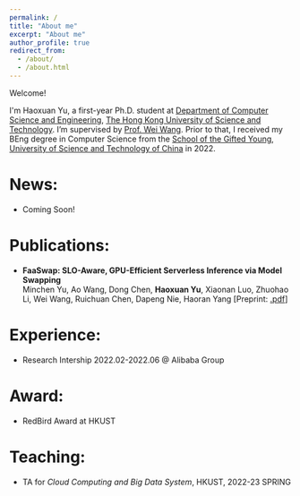 ```yaml
---
permalink: /
title: "About me"
excerpt: "About me"
author_profile: true
redirect_from: 
  - /about/
  - /about.html
---
```


Welcome! 

I'm Haoxuan Yu, a first-year Ph.D. student at [Department of Computer Science and Engineering](https://cse.hkust.edu.hk/), [The Hong Kong University of Science and Technology](https://hkust.edu.hk/). I’m supervised by [Prof. Wei Wang](https://www.cse.ust.hk/~weiwa/). Prior to that, I received my BEng degree in Computer Science from the [School of the Gifted Young](https://sgy.ustc.edu.cn/), [University of Science and Technology of China](https://www.ustc.edu.cn/) in 2022. 


News:
======
* Coming Soon!

Publications:
======
* **FaaSwap: SLO-Aware, GPU-Efficient Serverless Inference via Model Swapping**  
Minchen Yu, Ao Wang, Dong Chen, **Haoxuan Yu**, Xiaonan Luo, Zhuohao Li, Wei Wang, Ruichuan Chen, Dapeng Nie, Haoran Yang
[Preprint: [.pdf](https://arxiv.org/pdf/2306.03622.pdf)]

Experience:
======
* Research Intership 2022.02-2022.06 @ Alibaba Group

Award:
======
* RedBird Award at HKUST

Teaching:
======
* TA for *Cloud Computing and Big Data System*, HKUST, 2022-23 SPRING



